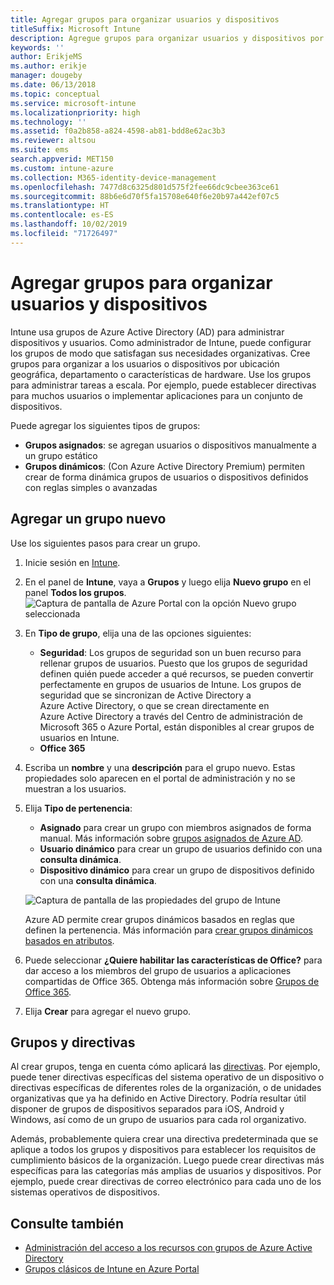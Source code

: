 ```yaml
---
title: Agregar grupos para organizar usuarios y dispositivos
titleSuffix: Microsoft Intune
description: Agregue grupos para organizar usuarios y dispositivos por geografía, departamento o especificaciones de hardware.
keywords: ''
author: ErikjeMS
ms.author: erikje
manager: dougeby
ms.date: 06/13/2018
ms.topic: conceptual
ms.service: microsoft-intune
ms.localizationpriority: high
ms.technology: ''
ms.assetid: f0a2b858-a824-4598-ab81-bdd8e62ac3b3
ms.reviewer: altsou
ms.suite: ems
search.appverid: MET150
ms.custom: intune-azure
ms.collection: M365-identity-device-management
ms.openlocfilehash: 7477d8c6325d801d575f2fee66dc9cbee363ce61
ms.sourcegitcommit: 88b6e6d70f5fa15708e640f6e20b97a442ef07c5
ms.translationtype: HT
ms.contentlocale: es-ES
ms.lasthandoff: 10/02/2019
ms.locfileid: "71726497"
---
```

# <a name="add-groups-to-organize-users-and-devices"></a>Agregar grupos para organizar usuarios y dispositivos
Intune usa grupos de Azure Active Directory (AD) para administrar dispositivos y usuarios. Como administrador de Intune, puede configurar los grupos de modo que satisfagan sus necesidades organizativas. Cree grupos para organizar a los usuarios o dispositivos por ubicación geográfica, departamento o características de hardware. Use los grupos para administrar tareas a escala. Por ejemplo, puede establecer directivas para muchos usuarios o implementar aplicaciones para un conjunto de dispositivos.

Puede agregar los siguientes tipos de grupos:
- **Grupos asignados**: se agregan usuarios o dispositivos manualmente a un grupo estático
- **Grupos dinámicos**: (Con Azure Active Directory Premium) permiten crear de forma dinámica grupos de usuarios o dispositivos definidos con reglas simples o avanzadas

## <a name="add-a-new-group"></a>Agregar un grupo nuevo

Use los siguientes pasos para crear un grupo.
1. Inicie sesión en [Intune](https://go.microsoft.com/fwlink/?linkid=2090973).
3. En el panel de **Intune**, vaya a **Grupos** y luego elija **Nuevo grupo** en el panel **Todos los grupos**.
   ![Captura de pantalla de Azure Portal con la opción Nuevo grupo seleccionada](./media/groups-add/groups-add-new.png)
4. En **Tipo de grupo**, elija una de las opciones siguientes:
    - **Seguridad**: Los grupos de seguridad son un buen recurso para rellenar grupos de usuarios. Puesto que los grupos de seguridad definen quién puede acceder a qué recursos, se pueden convertir perfectamente en grupos de usuarios de Intune. Los grupos de seguridad que se sincronizan de Active Directory a Azure Active Directory, o que se crean directamente en Azure Active Directory a través del Centro de administración de Microsoft 365 o Azure Portal, están disponibles al crear grupos de usuarios en Intune.
    - **Office 365**

5. Escriba un **nombre** y una **descripción** para el grupo nuevo. Estas propiedades solo aparecen en el portal de administración y no se muestran a los usuarios.

6. Elija **Tipo de pertenencia**:
   - **Asignado** para crear un grupo con miembros asignados de forma manual. Más información sobre [grupos asignados de Azure AD](https://docs.microsoft.com/azure/active-directory/active-directory-groups-create-azure-portal).
   - **Usuario dinámico** para crear un grupo de usuarios definido con una **consulta dinámica**.
   - **Dispositivo dinámico** para crear un grupo de dispositivos definido con una **consulta dinámica**.

   ![Captura de pantalla de las propiedades del grupo de Intune](./media/groups-add/groups-add-properties.png)

   Azure AD permite crear grupos dinámicos basados en reglas que definen la pertenencia. Más información para [crear grupos dinámicos basados en atributos](https://docs.microsoft.com/azure/active-directory/active-directory-groups-dynamic-membership-azure-portal).

7. Puede seleccionar **¿Quiere habilitar las características de Office?** para dar acceso a los miembros del grupo de usuarios a aplicaciones compartidas de Office 365. Obtenga más información sobre [Grupos de Office 365](https://support.office.com/article/Learn-about-Office-365-groups-b565caa1-5c40-40ef-9915-60fdb2d97fa2).
8. Elija **Crear** para agregar el nuevo grupo.

## <a name="groups-and-policies"></a>Grupos y directivas

Al crear grupos, tenga en cuenta cómo aplicará las [directivas](../protect/device-compliance-get-started.md). Por ejemplo, puede tener directivas específicas del sistema operativo de un dispositivo o directivas específicas de diferentes roles de la organización, o de unidades organizativas que ya ha definido en Active Directory. Podría resultar útil disponer de grupos de dispositivos separados para iOS, Android y Windows, así como de un grupo de usuarios para cada rol organizativo.

Además, probablemente quiera crear una directiva predeterminada que se aplique a todos los grupos y dispositivos para establecer los requisitos de cumplimiento básicos de la organización. Luego puede crear directivas más específicas para las categorías más amplias de usuarios y dispositivos. Por ejemplo, puede crear directivas de correo electrónico para cada uno de los sistemas operativos de dispositivos.



## <a name="see-also"></a>Consulte también
- [Administración del acceso a los recursos con grupos de Azure Active Directory](https://docs.microsoft.com/azure/active-directory/active-directory-manage-groups)
- [Grupos clásicos de Intune en Azure Portal](groups-get-started.md)
